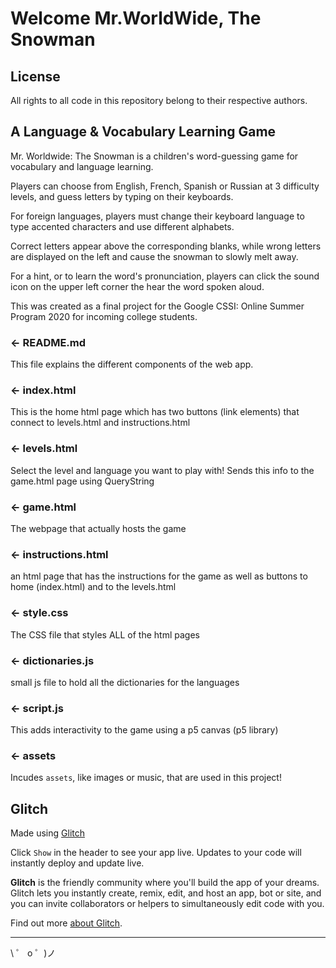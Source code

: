 # Welcome Mr.WorldWide, The Snowman

## License
All rights to all code in this repository belong to their respective authors.

## A Language & Vocabulary Learning Game

Mr. Worldwide: The Snowman is a children's word-guessing game for vocabulary 
and language learning. 

Players can choose from English, French, Spanish or Russian at 3 difficulty levels, and guess letters by typing on their keyboards.

For foreign languages, players must change their keyboard language to type accented characters and use different alphabets.

Correct letters appear above the corresponding blanks, while wrong letters are displayed on the left and cause the snowman to slowly melt away.

For a hint, or to learn the word's pronunciation, players can click the sound icon on the upper left corner the hear the word spoken aloud.

This was created as a final project for the Google CSSI: Online Summer Program 2020 for incoming college students.

### ← README.md

This file explains the different components of the web app.

### ← index.html

This is the home html page which has two buttons (link elements) that connect to levels.html and instructions.html

### ← levels.html

Select the level and language you want to play with! Sends this info to the game.html page using QueryString

### ← game.html

The webpage that actually hosts the game

### ← instructions.html

an html page that has the instructions for the game as well as buttons to home (index.html) and to the levels.html

### ← style.css

The CSS file that styles ALL of the html pages

### ← dictionaries.js

small js file to hold all the dictionaries for the languages

### ← script.js

This adds interactivity to the game using a p5 canvas (p5 library)

### ← assets

Incudes `assets`, like images or music, that are used in this project!

## Glitch

Made using [Glitch](https://glitch.com/)

Click `Show` in the header to see your app live. Updates to your code will instantly deploy and update live.

**Glitch** is the friendly community where you'll build the app of your dreams. Glitch lets you instantly create, remix, edit, and host an app, bot or site, and you can invite collaborators or helpers to simultaneously edit code with you.

Find out more [about Glitch](https://glitch.com/about).

---

\ ゜ o ゜)ノ
